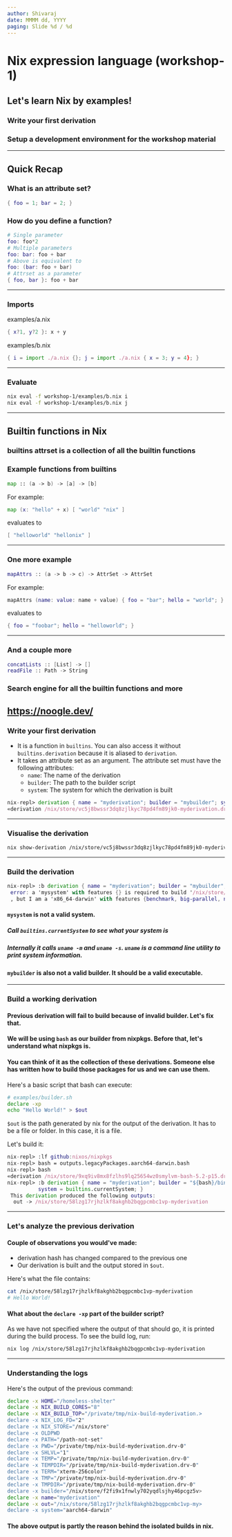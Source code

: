 ```yaml
---
author: Shivaraj
date: MMMM dd, YYYY
paging: Slide %d / %d
---
```


# Nix expression language (workshop-1)
## Let's learn Nix by examples!
### Write your first derivation
### Setup a development environment for the workshop material

---

## Quick Recap
### What is an attribute set?
```nix
{ foo = 1; bar = 2; }
```
### How do you define a function?
```nix
# Single parameter
foo: foo*2
# Multiple parameters
foo: bar: foo + bar
# Above is equivalent to
foo: (bar: foo + bar)
# Attrset as a parameter
{ foo, bar }: foo + bar
```
---
### Imports
examples/a.nix
```nix
{ x?1, y?2 }: x + y
```
examples/b.nix
```nix
{ i = import ./a.nix {}; j = import ./a.nix { x = 3; y = 4}; }
```
---
### Evaluate
```bash
nix eval -f workshop-1/examples/b.nix i
nix eval -f workshop-1/examples/b.nix j
```
---

## Builtin functions in Nix
### builtins attrset is a collection of all the builtin functions
### Example functions from builtins
```nix
map :: (a -> b) -> [a] -> [b]
```
For example:
```nix
map (x: "hello" + x) [ "world" "nix" ]
```
evaluates to
```nix
[ "helloworld" "hellonix" ]
```
---
### One more example
```nix
mapAttrs :: (a -> b -> c) -> AttrSet -> AttrSet
```
For example:
```nix
mapAttrs (name: value: name + value) { foo = "bar"; hello = "world"; }
```
evaluates to
```nix
{ foo = "foobar"; hello = "helloworld"; }
```
---
### And a couple more
```nix
concatLists :: [List] -> []
readFile :: Path -> String
```
### Search engine for all the builtin functions and more
https://noogle.dev/
---
### Write your first derivation
- It is a function in `builtins`. You can also access it without `builtins.derivation` because it is aliased to `derivation`.
- It takes an attribute set as an argument. The attribute set must have the following attributes:
  - `name`: The name of the derivation
  - `builder`: The path to the builder script
  - `system`: The system for which the derivation is built
```nix
nix-repl> derivation { name = "myderivation"; builder = "mybuilder"; system = "mysystem"; }
«derivation /nix/store/vc5j8bwssr3dq8zjlkyc78pd4fm89jk0-myderivation.drv»
```
---
### Visualise the derivation
```bash
nix show-derivation /nix/store/vc5j8bwssr3dq8zjlkyc78pd4fm89jk0-myderivation.drv 
```

---
### Build the derivation
```nix
nix-repl> :b derivation { name = "myderivation"; builder = "mybuilder"; system = "mysystem"; } 
 error: a 'mysystem' with features {} is required to build '/nix/store/vc5j8bwssr3dq8zjlkyc78pd4fm89jk0-myderivation.drv'
 , but I am a 'x86_64-darwin' with features {benchmark, big-parallel, nixos-test}
```
#### `mysystem` is not a valid system.
##### Call `builtins.currentSystem` to see what your system is
##### Internally it calls `uname -m` and `uname -s`. `uname` is a command line utility to print system information.
#### `mybuilder` is also not a valid builder. It should be a valid executable.
<!-- Appologise for the clickbaity title. -->
---
### Build a working derivation
#### Previous derivation will fail to build because of invalid builder. Let's fix that. 
#### We will be using `bash` as our builder from nixpkgs. Before that, let's understand what nixpkgs is.
#### You can think of it as the collection of these derivations. Someone else has written how to build those packages for us and we can use them.
Here's a basic script that bash can execute:
```bash
# examples/builder.sh
declare -xp
echo "Hello World!" > $out
```
`$out` is the path generated by nix for the output of the derivation. It has to be a file or folder. In this case, it is a file.

Let's build it:
```nix
nix-repl> :lf github:nixos/nixpkgs
nix-repl> bash = outputs.legacyPackages.aarch64-darwin.bash
nix-repl> bash
«derivation /nix/store/9xq9iv8mx8fzlhs9lq25654wz0smylvm-bash-5.2-p15.drv»
nix-repl> :b derivation { name = "myderivation"; builder = "${bash}/bin/bash"; args = [ ./workshop-1/examples/builder.sh ]; 
          system = builtins.currentSystem; }
 This derivation produced the following outputs:
  out -> /nix/store/58lzg17rjhzlkf8akghb2bqgpcmbc1vp-myderivation
```
---
### Let's analyze the previous derivation
#### Couple of observations you would've made:
- derivation hash has changed compared to the previous one
- Our derivation is built and the output stored in `$out`.

Here's what the file contains:
```bash
cat /nix/store/58lzg17rjhzlkf8akghb2bqgpcmbc1vp-myderivation
# Hello World!
``` 
#### What about the `declare -xp` part of the builder script?
As we have not specified where the output of that should go, it is printed during the build process. To see the build log, run:
```bash
nix log /nix/store/58lzg17rjhzlkf8akghb2bqgpcmbc1vp-myderivation
```
---
### Understanding the logs
Here's the output of the previous command:
```bash
declare -x HOME="/homeless-shelter"
declare -x NIX_BUILD_CORES="8"
declare -x NIX_BUILD_TOP="/private/tmp/nix-build-myderivation.>
declare -x NIX_LOG_FD="2"
declare -x NIX_STORE="/nix/store"
declare -x OLDPWD
declare -x PATH="/path-not-set"
declare -x PWD="/private/tmp/nix-build-myderivation.drv-0"
declare -x SHLVL="1"
declare -x TEMP="/private/tmp/nix-build-myderivation.drv-0"
declare -x TEMPDIR="/private/tmp/nix-build-myderivation.drv-0"
declare -x TERM="xterm-256color"
declare -x TMP="/private/tmp/nix-build-myderivation.drv-0"
declare -x TMPDIR="/private/tmp/nix-build-myderivation.drv-0"
declare -x builder="/nix/store/f2fi9x1fnwly702yqdlsjhy46pcgz5v>
declare -x name="myderivation"
declare -x out="/nix/store/58lzg17rjhzlkf8akghb2bqgpcmbc1vp-my>
declare -x system="aarch64-darwin"
```
#### The above output is partly the reason behind the isolated builds in nix.



